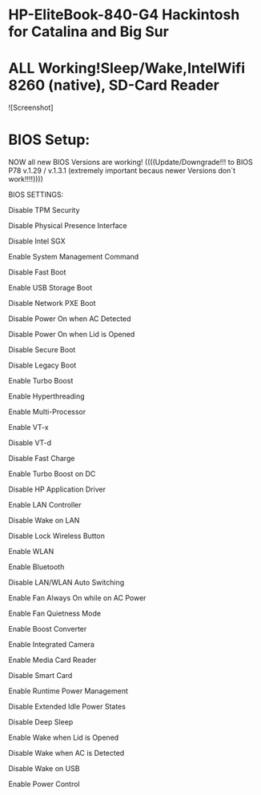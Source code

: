 # HP-EliteBook-840-G4 Hackintosh for Catalina and Big Sur

# ALL Working!Sleep/Wake,IntelWifi 8260 (native), SD-Card Reader
![Screenshot]


# BIOS Setup:

NOW all new BIOS Versions are working! ((((Update/Downgrade!!! to BIOS P78 v.1.29 / v.1.3.1 (extremely important becaus newer Versions don´t work!!!!))))

BIOS SETTINGS:

Disable TPM Security

Disable Physical Presence Interface

Disable Intel SGX

Enable System Management Command

Disable Fast Boot

Enable USB Storage Boot

Disable Network PXE Boot

Disable Power On when AC Detected

Disable Power On when Lid is Opened

Disable Secure Boot

Disable Legacy Boot

Enable Turbo Boost

Enable Hyperthreading

Enable Multi-Processor

Enable VT-x

Disable VT-d

Disable Fast Charge

Enable Turbo Boost on DC

Disable HP Application Driver

Enable LAN Controller

Disable Wake on LAN

Disable Lock Wireless Button

Enable WLAN

Enable Bluetooth

Disable LAN/WLAN Auto Switching

Enable Fan Always On while on AC Power

Enable Fan Quietness Mode

Enable Boost Converter

Enable Integrated Camera

Enable Media Card Reader

Disable Smart Card

Enable Runtime Power Management

Disable Extended Idle Power States

Disable Deep Sleep

Enable Wake when Lid is Opened

Disable Wake when AC is Detected

Disable Wake on USB

Enable Power Control
